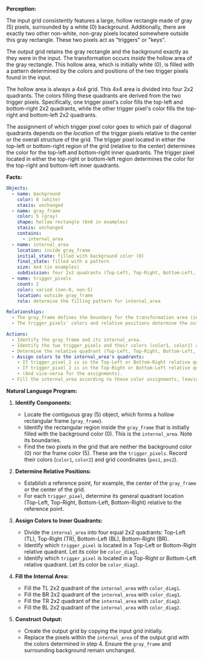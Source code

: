 **Perception:**

The input grid consistently features a large, hollow rectangle made of gray (5) pixels, surrounded by a white (0) background. Additionally, there are exactly two other non-white, non-gray pixels located somewhere outside this gray rectangle. These two pixels act as "triggers" or "keys".

The output grid retains the gray rectangle and the background exactly as they were in the input. The transformation occurs *inside* the hollow area of the gray rectangle. This hollow area, which is initially white (0), is filled with a pattern determined by the colors and positions of the two trigger pixels found in the input.

The hollow area is always a 4x4 grid. This 4x4 area is divided into four 2x2 quadrants. The colors filling these quadrants are derived from the two trigger pixels. Specifically, one trigger pixel's color fills the top-left and bottom-right 2x2 quadrants, while the other trigger pixel's color fills the top-right and bottom-left 2x2 quadrants.

The assignment of which trigger pixel color goes to which pair of diagonal quadrants depends on the *location* of the trigger pixels relative to the center or the overall structure of the grid. The trigger pixel located in either the top-left or bottom-right region of the grid (relative to the center) determines the color for the top-left and bottom-right inner quadrants. The trigger pixel located in either the top-right or bottom-left region determines the color for the top-right and bottom-left inner quadrants.

**Facts:**


```yaml
Objects:
  - name: background
    color: 0 (white)
    stasis: unchanged
  - name: gray_frame
    color: 5 (gray)
    shape: hollow rectangle (6x6 in examples)
    stasis: unchanged
    contains:
      - internal_area
  - name: internal_area
    location: inside gray_frame
    initial_state: filled with background color (0)
    final_state: filled with a pattern
    size: 4x4 (in examples)
    subdivision: four 2x2 quadrants (Top-Left, Top-Right, Bottom-Left, Bottom-Right)
  - name: trigger_pixels
    count: 2
    color: varied (non-0, non-5)
    location: outside gray_frame
    role: determine the filling pattern for internal_area

Relationships:
  - The gray_frame defines the boundary for the transformation area (internal_area).
  - The trigger_pixels' colors and relative positions determine the output pattern within the internal_area.

Actions:
  - Identify the gray_frame and its internal_area.
  - Identify the two trigger_pixels and their colors (color1, color2) and locations (pos1, pos2).
  - Determine the relative quadrant (Top-Left, Top-Right, Bottom-Left, Bottom-Right) of each trigger_pixel based on its position relative to the grid center or frame center.
  - Assign colors to the internal_area's quadrants:
    - If trigger_pixel_1 is in the Top-Left or Bottom-Right relative quadrant, its color fills the Top-Left and Bottom-Right 2x2 inner quadrants.
    - If trigger_pixel_2 is in the Top-Right or Bottom-Left relative quadrant, its color fills the Top-Right and Bottom-Left 2x2 inner quadrants.
    - (And vice-versa for the assignments).
  - Fill the internal_area according to these color assignments, leaving the gray_frame and background unchanged.
```


**Natural Language Program:**

1.  **Identify Components:**
    *   Locate the contiguous gray (5) object, which forms a hollow rectangular frame (`gray_frame`).
    *   Identify the rectangular region inside the `gray_frame` that is initially filled with the background color (0). This is the `internal_area`. Note its boundaries.
    *   Find the two pixels in the grid that are neither the background color (0) nor the frame color (5). These are the `trigger_pixels`. Record their colors (`color1`, `color2`) and grid coordinates (`pos1`, `pos2`).

2.  **Determine Relative Positions:**
    *   Establish a reference point, for example, the center of the `gray_frame` or the center of the grid.
    *   For each `trigger_pixel`, determine its general quadrant location (Top-Left, Top-Right, Bottom-Left, Bottom-Right) relative to the reference point.

3.  **Assign Colors to Inner Quadrants:**
    *   Divide the `internal_area` into four equal 2x2 quadrants: Top-Left (TL), Top-Right (TR), Bottom-Left (BL), Bottom-Right (BR).
    *   Identify which `trigger_pixel` is located in a Top-Left or Bottom-Right relative quadrant. Let its color be `color_diag1`.
    *   Identify which `trigger_pixel` is located in a Top-Right or Bottom-Left relative quadrant. Let its color be `color_diag2`.

4.  **Fill the Internal Area:**
    *   Fill the TL 2x2 quadrant of the `internal_area` with `color_diag1`.
    *   Fill the BR 2x2 quadrant of the `internal_area` with `color_diag1`.
    *   Fill the TR 2x2 quadrant of the `internal_area` with `color_diag2`.
    *   Fill the BL 2x2 quadrant of the `internal_area` with `color_diag2`.

5.  **Construct Output:**
    *   Create the output grid by copying the input grid initially.
    *   Replace the pixels within the `internal_area` of the output grid with the colors determined in step 4. Ensure the `gray_frame` and surrounding background remain unchanged.